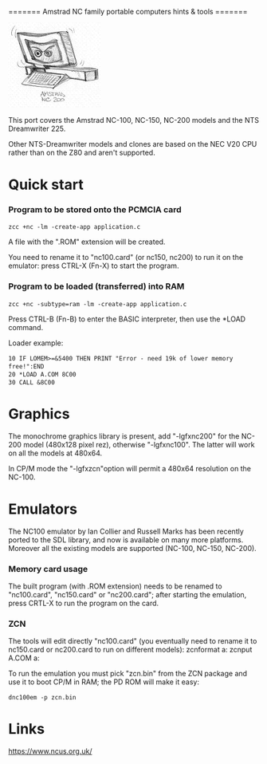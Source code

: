 ======= Amstrad NC family portable computers  hints & tools =======

![](images/platform/nc200.jpg)


This port covers the Amstrad NC-100, NC-150, NC-200 models and the NTS  Dreamwriter 225.

Other NTS-Dreamwriter models and clones are based on the NEC V20 CPU rather than on the Z80 and aren't supported.



# Quick start

### Program to be stored onto the PCMCIA card


    zcc +nc -lm -create-app application.c

A file with the ".ROM" extension will be created.

You need to rename it to "nc100.card" (or nc150, nc200) to run it on the emulator: press CTRL-X (Fn-X) to start the program.



### Program to be loaded (transferred) into RAM

    zcc +nc -subtype=ram -lm -create-app application.c


Press CTRL-B (Fn-B) to enter the BASIC interpreter, then use the *LOAD command.

Loader example:

	
	10 IF LOMEM>=&5400 THEN PRINT "Error - need 19k of lower memory free!":END
	20 *LOAD A.COM 8C00
	30 CALL &8C00


# Graphics

The monochrome graphics library is present, add "-lgfxnc200" for the NC-200 model (480x128 pixel rez), otherwise "-lgfxnc100".   The latter will work on all the models at 480x64.

In CP/M mode the "-lgfxzcn"option will permit a 480x64 resolution on the NC-100.


# Emulators

The NC100 emulator by Ian Collier and Russell Marks has been recently ported to the SDL library, and now is available on many more platforms.  Moreover all the existing models are supported (NC-100, NC-150, NC-200).

### Memory card usage

The built program (with .ROM extension) needs to be renamed to "nc100.card", "nc150.card" or "nc200.card";   after starting the emulation, press CRTL-X to run the program on the card.

### ZCN

The tools will edit directly "nc100.card" (you eventually need to rename it to nc150.card or nc200.card to run on different models):
    zcnformat a:
    zcnput A.COM a:

To run the emulation you must pick "zcn.bin" from the ZCN package and use it to boot CP/M in RAM;  the PD ROM will make it easy:

    dnc100em -p zcn.bin



# Links

https://www.ncus.org.uk/
